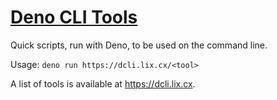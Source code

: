 <h1><a href="https://dcli.lix.cx">Deno CLI Tools</a></h1>

Quick scripts, run with Deno, to be used on the command line.

Usage: `deno run https://dcli.lix.cx/<tool>`

A list of tools is available at https://dcli.lix.cx.

